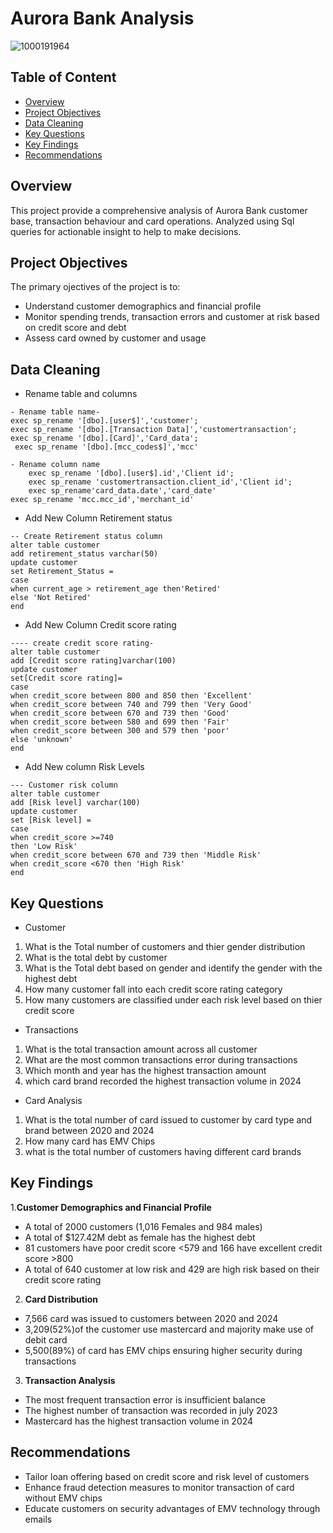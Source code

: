 # Aurora Bank Analysis 
![1000191964](https://github.com/user-attachments/assets/fe9e2d3d-9fc0-4e27-a5c3-79c35025b5f9)
## Table of Content
- [Overview](#overview)
- [Project Objectives](#project-objectives)
- [Data Cleaning](#data-cleaning)
- [Key Questions](#key-questions)
- [Key Findings](#key-findings)
- [Recommendations](#recommendations)

## Overview 
This project provide a comprehensive analysis of Aurora Bank customer base, transaction behaviour and card operations. Analyzed using Sql queries for actionable insight to help to make decisions.
## Project Objectives
The primary ojectives of the project is to:
- Understand customer demographics and financial profile
- Monitor spending trends, transaction errors and customer at risk based on credit score and debt
- Assess card owned by customer and usage

## Data Cleaning 
- Rename table and columns
```
- Rename table name-
exec sp_rename '[dbo].[user$]','customer';
exec sp_rename '[dbo].[Transaction Data]','customertransaction';
exec sp_rename '[dbo].[Card]','Card_data';
 exec sp_rename '[dbo].[mcc_codes$]','mcc'

- Rename column name
    exec sp_rename '[dbo].[user$].id','Client id';
	exec sp_rename 'customertransaction.client_id','Client id';
	exec sp_rename'card_data.date','card_date'
exec sp_rename 'mcc.mcc_id','merchant_id'
```
- Add New Column Retirement status 
```
-- Create Retirement status column
alter table customer
add retirement_status varchar(50)
update customer
set Retirement_Status =
case
when current_age > retirement_age then'Retired'
else 'Not Retired'
end
```
- Add New Column Credit score rating
```
---- create credit score rating-
alter table customer
add [Credit score rating]varchar(100)
update customer
set[Credit score rating]=
case
when credit_score between 800 and 850 then 'Excellent'
when credit_score between 740 and 799 then 'Very Good'
when credit_score between 670 and 739 then 'Good'
when credit_score between 580 and 699 then 'Fair'
when credit_score between 300 and 579 then 'poor'
else 'unknown'
end
```
- Add New column Risk Levels
```
--- Customer risk column
alter table customer
add [Risk level] varchar(100)
update customer
set [Risk level] =
case 
when credit_score >=740 
then 'Low Risk'
when credit_score between 670 and 739 then 'Middle Risk'
when credit_score <670 then 'High Risk'
end
```
## Key Questions 
- Customer
1. What is the Total number of customers and thier gender distribution
2. What is the total debt by customer
3. What is the Total debt based on gender and identify the gender with the highest debt
4. How many customer fall into each credit score rating category 
5. How many customers are classified under each risk level based on thier credit score

- Transactions
1. What is the total transaction amount across all customer
2. What are the most common transactions error during transactions
3. Which month and year has the highest transaction amount
4. which card brand recorded the highest transaction volume in 2024

- Card Analysis
1. What is the total number of card issued to customer by card type and brand between 2020 and 2024
2. How many card has EMV Chips
3. what is the total number of customers having different card brands

 ## Key Findings
1.**Customer Demographics and Financial Profile**
- A total of 2000 customers (1,016 Females and 984 males)
- A total of $127.42M debt as female has the highest debt
- 81 customers have poor credit score <579 and 166 have excellent credit score >800
- A total of 640 customer at low risk and 429 are high risk based on their credit score rating 

2. **Card Distribution**
- 7,566 card was issued to customers between 2020 and 2024
- 3,209(52%)of the customer use mastercard and majority make use of debit card
- 5,500(89%) of card has EMV chips ensuring higher security during transactions

3. **Transaction Analysis**
- The most frequent transaction error is insufficient balance
- The highest number of transaction was recorded in july 2023
- Mastercard has the highest transaction volume  in 2024

## Recommendations
- Tailor loan offering based on credit score and risk level of customers
- Enhance fraud detection measures to monitor transaction of card without EMV chips
- Educate customers on security advantages of EMV technology through emails
  
